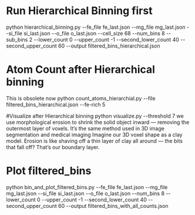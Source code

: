 # Run Hierarchical Binning first
python hierarchical_binning.py   --fe_file fe_last.json   --mg_file mg_last.json   --si_file si_last.json   --o_file o_last.json   --cell_size 68   --num_bins 8   --sub_bins 2   --lower_count 0   --upper_count -1   --second_lower_count 40   --second_upper_count 60   --output filtered_bins_hierarchical.json

# Atom Count after Hierarchical binning
This is obsolete now
python count_atoms_hierarchial.py --file filtered_bins_hierarchical.json --fe-rich 5


#Visualize after Hierarchical binning
python visualize.py --threshold 7
we use morphological erosion to shrink the solid object inward — removing the outermost layer of voxels.
It’s the same method used in 3D image segmentation and medical imaging
Imagine our 3D voxel shape as a clay model.
Erosion is like shaving off a thin layer of clay all around — the bits that fall off? That’s our boundary layer.


# Plot filtered_bins
python bin_and_plot_filtered_bins.py   --fe_file fe_last.json   --mg_file mg_last.json   --si_file si_last.json   --o_file o_last.json   --num_bins 8   --lower_count 0   --upper_count -1   --second_lower_count 40   --second_upper_count 60   --output filtered_bins_with_all_counts.json
